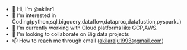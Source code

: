 - 👋 Hi, I’m @akilar1
- 👀 I’m interested in Coding(python,sql,bigquery,dataflow,dataproc,datafustion,pyspark..)
- 🌱 I’m currently working with Cloud platforms like GCP,AWS.
- 💞️ I’m looking to collaborate on Big data projects
- 📫 How to reach me through email (akilaraju1993@gmail.com)

<!---
akilar1/akilar1 is a ✨ special ✨ repository because its `README.md` (this file) appears on your GitHub profile.
You can click the Preview link to take a look at your changes.
--->
